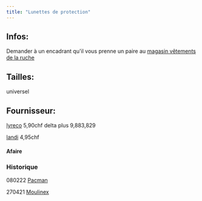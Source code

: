 ```yaml
---
title: "Lunettes de protection"
---
```


## Infos:
Demander à un encadrant qu'il vous prenne un paire au [magasin vêtements de la ruche](notes/zones/MagasinVetementsRuche.md)

## Tailles:
universel
## Fournisseur:
[lyreco](notes/utilisateurs/fournisseurs/lyreco.md) 5,90chf delta plus 9,883,829

[landi](notes/utilisateurs/fournisseurs/landi.md) 4,95chf 

#### Afaire

### Historique
080222 [Pacman](notes/equipements/vehicules/Pacman.md)

270421 [Moulinex](notes/equipements/vehicules/Moulinex.md)

